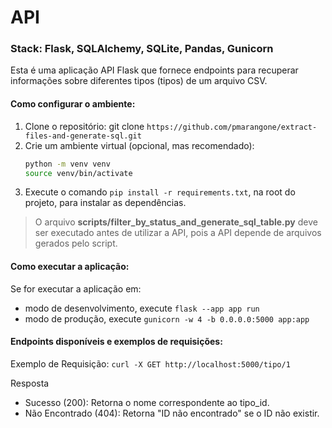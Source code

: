 # API
### Stack: Flask, SQLAlchemy, SQLite, Pandas, Gunicorn

Esta é uma aplicação API Flask que fornece endpoints para recuperar informações sobre diferentes tipos (tipos) de um arquivo CSV.

#### Como configurar o ambiente:
1. Clone o repositório: git clone `https://github.com/pmarangone/extract-files-and-generate-sql.git` 
2. Crie um ambiente virtual (opcional, mas recomendado): 
   ```bash
   python -m venv venv
   source venv/bin/activate 
   ```
3. Execute o comando `pip install -r requirements.txt`, na root do projeto, para instalar as dependências.

> O arquivo **scripts/filter_by_status_and_generate_sql_table.py** deve ser executado antes de utilizar a API, pois a API depende de arquivos gerados pelo script.


#### Como executar a aplicação:
Se for executar a aplicação em:
- modo de desenvolvimento, execute `flask --app app run`
- modo de produção, execute `gunicorn -w 4 -b 0.0.0.0:5000 app:app`

#### Endpoints disponíveis e exemplos de requisições:
Exemplo de Requisição: `curl -X GET http://localhost:5000/tipo/1`

Resposta
- Sucesso (200): Retorna o nome correspondente ao tipo_id.
- Não Encontrado (404): Retorna "ID não encontrado" se o ID não existir.



